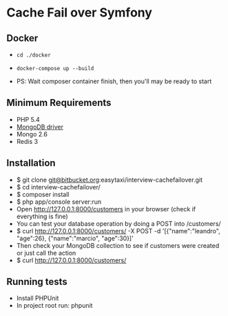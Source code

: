 Cache Fail over Symfony
========

Docker
---------

* `cd ./docker`
* `docker-compose up --build`

* PS: Wait composer container finish, then you'll may be ready to start


Minimum Requirements
---------
* PHP 5.4
* [MongoDB driver](http://php.net/manual/en/mongo.installation.php#mongo.installation.nix)
* Mongo 2.6
* Redis 3

Installation
------
* $ git clone git@bitbucket.org:easytaxi/interview-cachefailover.git
* $ cd interview-cachefailover/
* $ composer install
* $ php app/console server:run
* Open http://127.0.0.1:8000/customers in your browser (check if everything is fine)
* You can test your database operation by doing a POST into /customers/
* $ curl http://127.0.0.1:8000/customers/ -X POST -d '[{"name":"leandro", "age":26}, {"name":"marcio", "age":30}]'
* Then check your MongoDB collection to see if customers were created or just call the action
* $ curl http://127.0.0.1:8000/customers/

Running tests
------
* Install PHPUnit
* In project root run: phpunit
